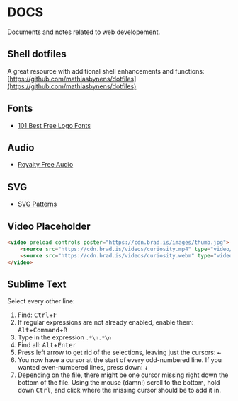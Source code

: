 # DOCS

Documents and notes related to web developement.

## Shell dotfiles

A great resource with additional shell enhancements and functions: [https://github.com/mathiasbynens/dotfiles](https://github.com/mathiasbynens/dotfiles)

## Fonts

- [101 Best Free Logo Fonts](http://www.webdesignerdepot.com/2015/06/101-best-free-logo-fonts/)

## Audio

- [Royalty Free Audio](http://www.purple-planet.com)

## SVG

- [SVG Patterns](http://www.heropatterns.com/?mc_cid=a2f92af018&mc_eid=aad7905fc1)

## Video Placeholder

```html
<video preload controls poster="https://cdn.brad.is/images/thumb.jpg">
    <source src="https://cdn.brad.is/videos/curiosity.mp4" type="video/mp4">
    <source src="https://cdn.brad.is/videos/curiosity.webm" type="video/webm">
</video>
```

## Sublime Text

Select every other line:

1. Find: <kbd>Ctrl</kbd>+<kbd>F</kbd>
1. If regular expressions are not already enabled, enable them: <kbd>Alt</kbd>+<kbd>Command</kbd>+<kbd>R</kbd>
1. Type in the expression `.*\n.*\n`
1. Find all: <kbd>Alt</kbd>+<kbd>Enter</kbd>
1. Press left arrow to get rid of the selections, leaving just the cursors: <kbd>←</kbd>
1. You now have a cursor at the start of every odd-numbered line. If you wanted even-numbered lines, press down: <kbd>↓</kbd>
1. Depending on the file, there might be one cursor missing right down the bottom of the file. Using the mouse (damn!) scroll to the bottom, hold down <kbd>Ctrl</kbd>, and click where the missing cursor should be to add it in.
